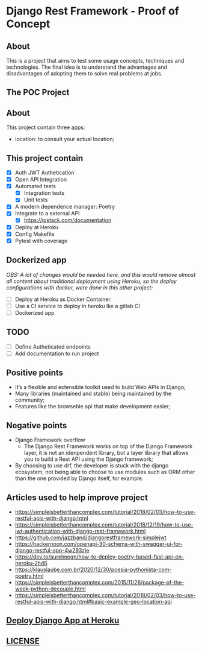 # Django Rest Framework - Proof of Concept

## About

This is a project that aims to test some usage concepts, techniques and technologies.
The final idea is to understand the advantages and disadvantages of adopting them to solve real problems at jobs.

## The POC Project

## About

This project contain three apps:

- location: to consult your actual location;

## This project contain

- [X] Auth JWT Authetication
- [X] Open API Integration
- [X] Automated tests
    - [X] Integration tests
    - [X] Unit tests
- [X] A modern dependence manager: Poetry
- [X] Integrate to a external API
    - [X] https://ipstack.com/documentation
- [X] Deploy at Heroku
- [X] Config Makefile
- [X] Pytest with coverage

## Dockerized app

*OBS: A lot of changes would be needed here, and this would remove almost all content about traditional deployment using Heroku, so the deploy configurations with docker, were done in this other project:*

- [ ] Deploy at Heroku as Docker Container.
- [ ] Use a CI service to deploy in heroku lke a gitlab CI
- [ ] Dockerized app

## TODO

- [ ] Define Autheticated endpoints
- [ ] Add documentation to run project

## Positive points

- It’s a flexible and extensible toolkit used to build Web APIs in Django;
- Many libraries (maintained and stable) being maintained by the community;
- Features like the browseble api that make development easier;

## Negative points

- Django Framework overflow 
    - The Django Rest Framework works on top of the Django Framework layer, it is not an idenpendent library,
    but a layer library that allows you to build a Rest API using the Django framework;
- By choosing to use drf, the developer is stuck with the django ecosystem, not being able to choose to use modules
such as ORM other than the one provided by Django itself, for example.

## Articles used to help improve project

- https://simpleisbetterthancomplex.com/tutorial/2018/02/03/how-to-use-restful-apis-with-django.html
- https://simpleisbetterthancomplex.com/tutorial/2018/12/19/how-to-use-jwt-authentication-with-django-rest-framework.html
- https://github.com/jazzband/djangorestframework-simplejwt
- https://hackernoon.com/openapi-30-schema-with-swagger-ui-for-django-restful-app-4w293zje
- https://dev.to/aurelmegn/how-to-deploy-poetry-based-fast-api-on-heroku-2hd6
- https://klauslaube.com.br/2020/12/30/poesia-pythonista-com-poetry.html
- https://simpleisbetterthancomplex.com/2015/11/26/package-of-the-week-python-decouple.html
- https://simpleisbetterthancomplex.com/tutorial/2018/02/03/how-to-use-restful-apis-with-django.html#basic-example-geo-location-api

## [Deploy Django App at Heroku](docs/deploy-django-app-at-heroku.md)

## [LICENSE](COPYING)
